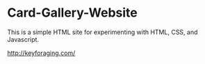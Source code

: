 # Card-Gallery-Website

This is a simple HTML site for experimenting with HTML, CSS, and Javascript.

http://keyforaging.com/
 
